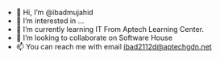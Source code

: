 - 👋 Hi, I’m @ibadmujahid 
- 👀 I’m interested in ...
- 🌱 I’m currently learning IT From Aptech Learning Center.
- 💞️ I’m looking to collaborate on Software House
- 📫 You can reach me with email ibad2112d@aptechgdn.net 

<!---
ibadmujahid/ibadmujahid is a ✨ special ✨ repository because its `README.md` (this file) appears on your GitHub profile.
You can click the Preview link to take a look at your changes.
--->
